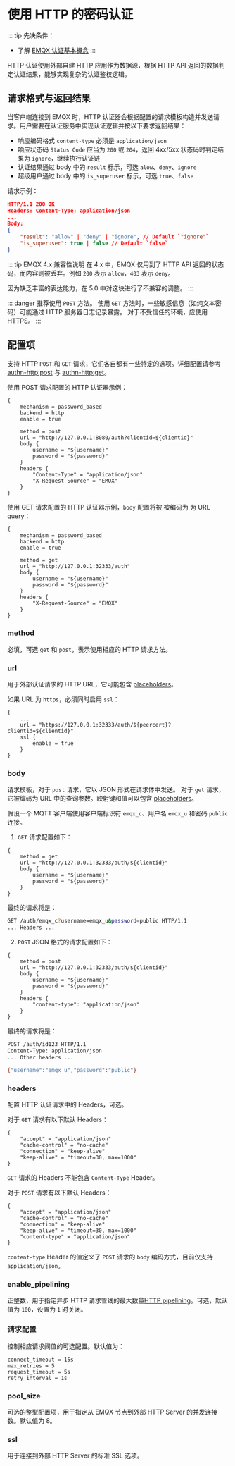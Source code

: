 # 使用 HTTP 的密码认证

::: tip
先决条件：

- 了解 [EMQX 认证基本概念](../authn/authn.md)
:::

HTTP 认证使用外部自建 HTTP 应用作为数据源，根据 HTTP API 返回的数据判定认证结果，能够实现复杂的认证鉴权逻辑。

## 请求格式与返回结果

当客户端连接到 EMQX 时，HTTP 认证器会根据配置的请求模板构造并发送请求。用户需要在认证服务中实现认证逻辑并按以下要求返回结果：

- 响应编码格式 `content-type` 必须是 `application/json`
- 响应状态码 `Status Code` 应当为 `200` 或 `204`，返回 4xx/5xx 状态码时判定结果为 `ignore`，继续执行认证链
- 认证结果通过 body 中的 `result` 标示，可选 `alow`、`deny`、`ignore`
- 超级用户通过 body 中的 `is_superuser` 标示，可选 `true`、`false`

请求示例：

```json
HTTP/1.1 200 OK
Headers: Content-Type: application/json
...
Body:
{
    "result": "allow" | "deny" | "ignore", // Default `"ignore"`
    "is_superuser": true | false // Default `false`
}
```

::: tip EMQX 4.x 兼容性说明
在 4.x 中，EMQX 仅用到了 HTTP API 返回的状态码，而内容则被丢弃。例如 `200` 表示 `allow`，`403` 表示 `deny`。

因为缺乏丰富的表达能力，在 5.0 中对这块进行了不兼容的调整。
:::

::: danger
推荐使用 `POST` 方法。 使用 `GET` 方法时，一些敏感信息（如纯文本密码）可能通过 HTTP 服务器日志记录暴露。
对于不受信任的环境，应使用 HTTPS。
:::

## 配置项

支持 HTTP `POST` 和 `GET` 请求，它们各自都有一些特定的选项。详细配置请参考 [authn-http:post](../../admin/cfg.md#authn-http:post) 与 [authn-http:get](../../admin/cfg.md#authn-http:get)。

使用 POST 请求配置的 HTTP 认证器示例：

```hocon
{
    mechanism = password_based
    backend = http
    enable = true

    method = post
    url = "http://127.0.0.1:8080/auth?clientid=${clientid}"
    body {
        username = "${username}"
        password = "${password}"
    }
    headers {
        "Content-Type" = "application/json"
        "X-Request-Source" = "EMQX"
    }
}
```

使用 GET 请求配置的 HTTP 认证器示例，`body` 配置将被 被编码为 为 URL query：

```hocon
{
    mechanism = password_based
    backend = http
    enable = true

    method = get
    url = "http://127.0.0.1:32333/auth"
    body {
        username = "${username}"
        password = "${password}"
    }
    headers {
        "X-Request-Source" = "EMQX"
    }
}
```

### method

必填，可选 `get` 和 `post`，表示使用相应的 HTTP 请求方法。

### url

用于外部认证请求的 HTTP URL，它可能包含 [placeholders](./authn.md#认证占位符)。

如果 URL 为 `https`，必须同时启用 `ssl`：

```hocon
{
    ...
    url = "https://127.0.0.1:32333/auth/${peercert}?clientid=${clientid}"
    ssl {
        enable = true
    }
}
```

### body

请求模板，对于 `post` 请求，它以 JSON 形式在请求体中发送。
对于 `get` 请求，它被编码为 URL 中的查询参数。映射键和值可以包含 [placeholders](./authn.md#认证占位符)。

假设一个 MQTT 客户端使用客户端标识符 `emqx_c`、用户名 `emqx_u` 和密码 `public` 连接。

1. `GET` 请求配置如下：

```hocon
{
    method = get
    url = "http://127.0.0.1:32333/auth/${clientid}"
    body {
        username = "${username}"
        password = "${password}"
    }
}
```

最终的请求将是：

```bash
GET /auth/emqx_c?username=emqx_u&password=public HTTP/1.1
... Headers ...
```

2. `POST` JSON 格式的请求配置如下：

```hocon
{
    method = post
    url = "http://127.0.0.1:32333/auth/${clientid}"
    body {
        username = "${username}"
        password = "${password}"
    }
    headers {
        "content-type": "application/json"
    }
}
   ```

最终的请求将是：

```bash
POST /auth/id123 HTTP/1.1
Content-Type: application/json
... Other headers ...

{"username":"emqx_u","password":"public"}
```

### headers

配置 HTTP 认证请求中的 Headers，可选。

对于 `GET` 请求有以下默认 Headers：

```hocon
{
    "accept" = "application/json"
    "cache-control" = "no-cache"
    "connection" = "keep-alive"
    "keep-alive" = "timeout=30, max=1000"
}
```

`GET` 请求的 Headers 不能包含 `Content-Type` Header。

对于 `POST` 请求有以下默认 Headers：

```hocon
{
    "accept" = "application/json"
    "cache-control" = "no-cache"
    "connection" = "keep-alive"
    "keep-alive" = "timeout=30, max=1000"
    "content-type" = "application/json"
}
```

`content-type` Header 的值定义了 `POST` 请求的 `body` 编码方式，目前仅支持 `application/json`。

### enable_pipelining

正整数，用于指定异步 HTTP 请求管线的最大数量[HTTP pipelining](https://wikipedia.org/wiki/HTTP_pipelining)。可选，默认值为 `100`，设置为 `1` 时关闭。

### 请求配置

控制相应请求阈值的可选配置。默认值为：

```hocon
connect_timeout = 15s
max_retries = 5
request_timeout = 5s
retry_interval = 1s
```

### pool_size

可选的整型配置项，用于指定从 EMQX 节点到外部 HTTP Server 的并发连接数。默认值为 8。

### ssl

用于连接到外部 HTTP Server 的标准 SSL 选项。
